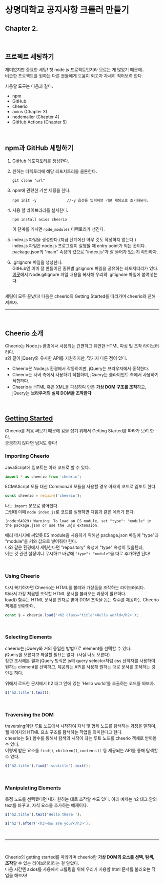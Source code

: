 # 상명대학교 공지사항 크롤러 만들기  

## Chapter 2.
<br/>

## 프로젝트 세팅하기
재미없지만 중요한 세팅! 첫 node.js 프로젝트인지라 모르는 게 많았기 때문에..  
비슷한 프로젝트를 원하는 다른 분들에게 도움이 되고자 자세히 적어보려 한다.  

사용할 도구는 다음과 같다.
- npm
- GitHub
- cheerio
- axios (Chapter 3)
- nodemailer (Chapter 4)
- GitHub Actions (Chapter 5)

<br/>

## npm과 GitHub 세팅하기  

1. GitHub 레포지토리를 생성한다.
2. 원하는 디렉토리에 해당 레포지토리를 클론한다.  
   
    ```
    git clone "url"
    ```
3. npm에 관련한 기본 세팅을 한다.  
   
   ```
   npm init -y              //-y 옵션을 입력하면 기본 세팅으로 초기화된다.
   ```
4. 사용 할 라이브러리를 설치한다.  
   ```
   npm install axios cheerio
   ```
   이 단계를 거치면 `node_modules` 디렉토리가 생긴다.
5. index.js 파일을 생성한다.(지금 단계에선 아무 것도 작성하지 않는다.)  
   index.js 파일은 node.js 프로그램이 실행될 때 entry point가 되는 곳이다.  
   package.json의 "main" 속성의 값으로 "index.js"가 잘 들어가 있는지 확인하자.
6. .gitignore 파일을 생성한다.  
   GitHub엔 이미 잘 만들어진 종류별 gitignore 파일을 공유하는 레포지터리가 있다.  
   [이곳](https://github.com/github/gitignore/blob/main/Node.gitignore)에서 Node.gitignore 파일 내용을 복사해 우리의 .gitignore 파일에 붙여넣는다.

<br/>
세팅이 모두 끝났다! 다음은 cheerio의 Getting Started를 따라가며 cheerio와 친해져보자.  

<br/>

---
<br/>

## Cheerio 소개
Cheerio는 Node.js 환경에서 사용되는 간편하고 유연한 HTML 파싱 및 조작 라이브러리다.  
`$`와 같이 jQuery와 유사한 API를 지원하지만, 몇가지 다른 점이 있다.  
- Cheerio은 Node.js 환경에서 작동하지만, jQuery는 브라우저에서 동작한다.
- Cheerio는 서버 측에서 사용하기 적합하며, jQuery는 클라이언트 측에서 사용하기 적합하다.
- Cheerio는 HTML 혹은 XML을 파싱하여 만든 **가상 DOM 구조를 조작**하고, jQuery는 **브라우저의 실제 DOM을 조작한다**

<br/>

## [Getting Started](https://cheerio.js.org/docs/intro)

Cheerio를 처음 써보기 때문에 감을 잡기 위해서 Getting Started를 따라가 보려 한다.  
궁금하지 않다면 넘겨도 좋다!  

### Importing Cheerio
JavaScript에 임포트는 아래 코드로 할 수 있다.
``` js
import * as cheerio from 'cheerio';
```
ECMAScript 모듈 대신 CommonJS 모듈을 사용할 경우 아래의 코드로 임포트 한다.
``` js
const cheerio = require('cheerio');
```  
나는 `import` 문으로 넣어줬다.  
그런데 이때 `node index.js`로 코드를 실행하면 다음과 같은 에러가 뜬다.
```
(node:64929) Warning: To load an ES module, set "type": "module" in the package.json or use the .mjs extension.
```
에러 메시지에 써있듯 ES module을 사용하기 위해선 package.json 파일에 "type"과 "module"을 키와 값으로 넣어줘야 한다.  
나와 같은 환경에서 세팅한다면 "repository" 속성에 "type" 속성이 있을텐데,  
이는 깃 관련 설정이니 무시하고 바깥에 `"type": "module"`을 따로 추가하면 된다!

<br/>

### Using Cheerio
다시 복기하자면 Cheerio는 HTML를 불러와 가상돔을 조작하는 라이브러리다.  
따라서 가장 처음엔 조작할 HTML 문서를 불러오는 과정이 필요하다.  
load() 함수는 HTML 문서를 인자로 받아 DOM 조작을 돕는 함수를 제공하는 Cheerio 객체를 반환한다.

```js
const $ = cheerio.load('<h2 class="title">Hello world</h2>');
```

<br/>

### Selecting Elements
cheerio는 jQuery와 거의 동일한 방법으로 element를 선택할 수 있다.  
jQuery를 모른다고 좌절할 필요는 없다. (사실 나도 모른다)  
잠깐 조사해본 결과 jQuery 방식은 js의 query selector처럼 css 선택자를 사용하여 원하는 element를 선택하고, 제공되는 API를 사용해 원하는 대로 문서를 조작하는 것인듯 하다.  

위에서 로드한 문서에서 h2 태그 안에 있는 'Hello world'를 추출하는 코드를 짜보자.  
``` js
$('h2.title').text();
```

<br/>


### Traversing the DOM
traversing이란 루트 노드에서 시작하여 자식 및 형제 노드를 탐색하는 과정을 말하며,  
웹 페이지의 HTML 요소 구조를 탐색하는 작업을 의미한다고 한다.  
cheerio는 $() 함수를 통해서 탐색의 시작이 되는 루트 노드를 cheerio 객체로 받아볼 수 있다.  
이렇게 받은 요소를 `find()`, `children()`, `contents()` 등 제공되는 API를 통해 탐색할 수 있다.  
``` js
$('h2.title').find('.subtitle').text();
```

<br/>


### Manipulating Elements
특정 노드를 선택했다면 내가 원하는 대로 조작할 수도 있다.
아래 예제는 h2 태그 안의 text를 바꾸고, 자식 요소를 추가하는 예제이다.  
```js
$('h2.title').text('Hello there!');

$('h2').after('<h3>How are you?</h3>');
```

<br/>

---

<br/>

Cheerio의 getting started를 따라가며 cheerio란 **가상 DOM의 요소를 선택, 탐색, 조작**할 수 있는 라이브러리라는 걸 알았다.  
다음 시간엔 axios를 사용해서 크롤링을 위해 우리가 사용할 html 문서를 불러오는 작업을 해보자!  
